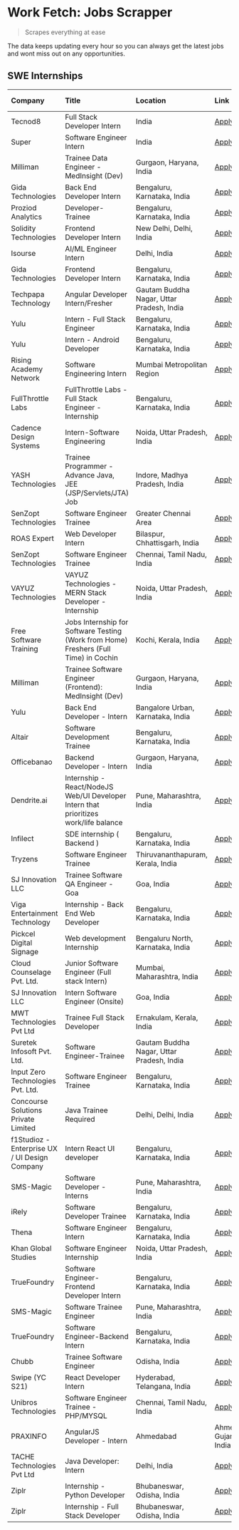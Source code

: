 # Work Fetch: Jobs Scrapper
> Scrapes everything at ease

The data keeps updating every hour so you can always get the latest jobs and wont miss out on any opportunities.

## SWE Internships
<!--START_SECTION:workfetch-->
| Company                                       | Title                                                                                | Location                                  | Link                                                                                                                                                                                                                                                                                                      | Date Posted   |
|:----------------------------------------------|:-------------------------------------------------------------------------------------|:------------------------------------------|:----------------------------------------------------------------------------------------------------------------------------------------------------------------------------------------------------------------------------------------------------------------------------------------------------------|:--------------|
| Tecnod8                                       | Full Stack Developer Intern                                                          | India                                     | [Apply](https://in.linkedin.com/jobs/view/full-stack-developer-intern-at-tecnod8-3834283868?refId=PRrO2kDVrnZZRxvDvmTAtA%3D%3D&trackingId=%2FfJ4l6niWwKtP3FoTzw39A%3D%3D&position=10&pageNum=3&trk=public_jobs_jserp-result_search-card)                                                                  | 2024-02-25    |
| Super                                         | Software Engineer Intern                                                             | India                                     | [Apply](https://in.linkedin.com/jobs/view/software-engineer-intern-at-super-3832648104?refId=sF0EXhQLumlAa6gVVfqRCw%3D%3D&trackingId=zAI8EK5UNicOujSjZnwy%2Fg%3D%3D&position=24&pageNum=0&trk=public_jobs_jserp-result_search-card)                                                                       | 2024-02-23    |
| Milliman                                      | Trainee Data Engineer - MedInsight (Dev)                                             | Gurgaon, Haryana, India                   | [Apply](https://in.linkedin.com/jobs/view/trainee-data-engineer-medinsight-dev-at-milliman-3789275187?refId=BVvIFAeOL7S6RJlPWQP25g%3D%3D&trackingId=Nx%2B4YGHzRwoAnU8C00GW4w%3D%3D&position=14&pageNum=2&trk=public_jobs_jserp-result_search-card)                                                        | 2024-02-23    |
| Gida Technologies                             | Back End Developer Intern                                                            | Bengaluru, Karnataka, India               | [Apply](https://in.linkedin.com/jobs/view/back-end-developer-intern-at-gida-technologies-3836849295?refId=BVvIFAeOL7S6RJlPWQP25g%3D%3D&trackingId=foDiYC1XaPZz11nJHLeBTA%3D%3D&position=19&pageNum=2&trk=public_jobs_jserp-result_search-card)                                                            | 2024-02-23    |
| Proziod Analytics                             | Developer-Trainee                                                                    | Bengaluru, Karnataka, India               | [Apply](https://in.linkedin.com/jobs/view/developer-trainee-at-proziod-analytics-3838200708?refId=PRrO2kDVrnZZRxvDvmTAtA%3D%3D&trackingId=A1oQ0%2FkZtGQLt%2Fbbwn%2Fh4Q%3D%3D&position=17&pageNum=3&trk=public_jobs_jserp-result_search-card)                                                              | 2024-02-23    |
| Solidity Technologies                         | Frontend Developer Intern                                                            | New Delhi, Delhi, India                   | [Apply](https://in.linkedin.com/jobs/view/frontend-developer-intern-at-solidity-technologies-3831583934?refId=OsLgpouDPZGEeg5ywsQleg%3D%3D&trackingId=8HSv9C%2BR7Qf6iNd%2FgbezyA%3D%3D&position=20&pageNum=1&trk=public_jobs_jserp-result_search-card)                                                    | 2024-02-22    |
| Isourse                                       | AI/ML Engineer Intern                                                                | Delhi, India                              | [Apply](https://in.linkedin.com/jobs/view/ai-ml-engineer-intern-at-isourse-3837826475?refId=PRrO2kDVrnZZRxvDvmTAtA%3D%3D&trackingId=fRbfihqia8OdkCPHCQvntw%3D%3D&position=23&pageNum=3&trk=public_jobs_jserp-result_search-card)                                                                          | 2024-02-22    |
| Gida Technologies                             | Frontend Developer Intern                                                            | Bengaluru, Karnataka, India               | [Apply](https://in.linkedin.com/jobs/view/frontend-developer-intern-at-gida-technologies-3836040945?refId=OsLgpouDPZGEeg5ywsQleg%3D%3D&trackingId=E8UxTNzsiZ2aXvA%2FtqODZQ%3D%3D&position=2&pageNum=1&trk=public_jobs_jserp-result_search-card)                                                           | 2024-02-21    |
| Techpapa Technology                           | Angular Developer Intern/Fresher                                                     | Gautam Buddha Nagar, Uttar Pradesh, India | [Apply](https://in.linkedin.com/jobs/view/angular-developer-intern-fresher-at-techpapa-technology-3834305862?refId=OsLgpouDPZGEeg5ywsQleg%3D%3D&trackingId=ZK9FR6Z7AYWXpQY47yLcDQ%3D%3D&position=25&pageNum=1&trk=public_jobs_jserp-result_search-card)                                                   | 2024-02-20    |
| Yulu                                          | Intern - Full Stack Engineer                                                         | Bengaluru, Karnataka, India               | [Apply](https://in.linkedin.com/jobs/view/intern-full-stack-engineer-at-yulu-3834466595?refId=sF0EXhQLumlAa6gVVfqRCw%3D%3D&trackingId=Ec8XkfwOvcjcgKUd%2F1Z0CA%3D%3D&position=7&pageNum=0&trk=public_jobs_jserp-result_search-card)                                                                       | 2024-02-19    |
| Yulu                                          | Intern - Android Developer                                                           | Bengaluru, Karnataka, India               | [Apply](https://in.linkedin.com/jobs/view/intern-android-developer-at-yulu-3834459982?refId=BVvIFAeOL7S6RJlPWQP25g%3D%3D&trackingId=OfDanyDyhgKjxdnzF2GvTw%3D%3D&position=11&pageNum=2&trk=public_jobs_jserp-result_search-card)                                                                          | 2024-02-19    |
| Rising Academy Network                        | Software Engineering Intern                                                          | Mumbai Metropolitan Region                | [Apply](https://in.linkedin.com/jobs/view/software-engineering-intern-at-rising-academy-network-3834483444?refId=PRrO2kDVrnZZRxvDvmTAtA%3D%3D&trackingId=y%2FIFzilb0gYJAAzmpHqEPw%3D%3D&position=8&pageNum=3&trk=public_jobs_jserp-result_search-card)                                                    | 2024-02-19    |
| FullThrottle Labs                             | FullThrottle Labs - Full Stack Engineer - Internship                                 | Bengaluru, Karnataka, India               | [Apply](https://in.linkedin.com/jobs/view/fullthrottle-labs-full-stack-engineer-internship-at-fullthrottle-labs-3829636016?refId=BVvIFAeOL7S6RJlPWQP25g%3D%3D&trackingId=rlnaYeQl0au6NJolHP7ZPA%3D%3D&position=8&pageNum=2&trk=public_jobs_jserp-result_search-card)                                      | 2024-02-17    |
| Cadence Design Systems                        | Intern-Software Engineering                                                          | Noida, Uttar Pradesh, India               | [Apply](https://in.linkedin.com/jobs/view/intern-software-engineering-at-cadence-design-systems-3794689056?refId=BVvIFAeOL7S6RJlPWQP25g%3D%3D&trackingId=bBAtnpOUQX54MEfU9xm%2B1g%3D%3D&position=22&pageNum=2&trk=public_jobs_jserp-result_search-card)                                                   | 2024-02-17    |
| YASH Technologies                             | Trainee Programmer - Advance Java, JEE (JSP/Servlets/JTA) Job                        | Indore, Madhya Pradesh, India             | [Apply](https://in.linkedin.com/jobs/view/trainee-programmer-advance-java-jee-jsp-servlets-jta-job-at-yash-technologies-3811759183?refId=sF0EXhQLumlAa6gVVfqRCw%3D%3D&trackingId=HF%2FnJgFGJGKy5v%2BdWyCeIg%3D%3D&position=17&pageNum=0&trk=public_jobs_jserp-result_search-card)                         | 2024-02-13    |
| SenZopt Technologies                          | Software Engineer Trainee                                                            | Greater Chennai Area                      | [Apply](https://in.linkedin.com/jobs/view/software-engineer-trainee-at-senzopt-technologies-3827688781?refId=OsLgpouDPZGEeg5ywsQleg%3D%3D&trackingId=HEBfRuVM25oH31KGNE%2BUWQ%3D%3D&position=10&pageNum=1&trk=public_jobs_jserp-result_search-card)                                                       | 2024-02-12    |
| ROAS Expert                                   | Web Developer Intern                                                                 | Bilaspur, Chhattisgarh, India             | [Apply](https://in.linkedin.com/jobs/view/web-developer-intern-at-roas-expert-3828189292?refId=OsLgpouDPZGEeg5ywsQleg%3D%3D&trackingId=RKrYex5%2BUHa2vumblg5%2F3g%3D%3D&position=13&pageNum=1&trk=public_jobs_jserp-result_search-card)                                                                   | 2024-02-12    |
| SenZopt Technologies                          | Software Engineer Trainee                                                            | Chennai, Tamil Nadu, India                | [Apply](https://in.linkedin.com/jobs/view/software-engineer-trainee-at-senzopt-technologies-3827686880?refId=BVvIFAeOL7S6RJlPWQP25g%3D%3D&trackingId=IB%2Fsxl%2BjWr6Zn1XPapxosg%3D%3D&position=1&pageNum=2&trk=public_jobs_jserp-result_search-card)                                                      | 2024-02-12    |
| VAYUZ Technologies                            | VAYUZ Technologies - MERN Stack Developer - Internship                               | Noida, Uttar Pradesh, India               | [Apply](https://in.linkedin.com/jobs/view/vayuz-technologies-mern-stack-developer-internship-at-vayuz-technologies-3822619356?refId=BVvIFAeOL7S6RJlPWQP25g%3D%3D&trackingId=VybRAktB1vzoVQCy7goV4Q%3D%3D&position=6&pageNum=2&trk=public_jobs_jserp-result_search-card)                                   | 2024-02-10    |
| Free Software Training                        | Jobs Internship for Software Testing (Work from Home) Freshers (Full Time) in Cochin | Kochi, Kerala, India                      | [Apply](https://in.linkedin.com/jobs/view/jobs-internship-for-software-testing-work-from-home-freshers-full-time-in-cochin-at-free-software-training-3826557030?refId=PRrO2kDVrnZZRxvDvmTAtA%3D%3D&trackingId=C5LxPf7V3CnaQX5hS48M0w%3D%3D&position=1&pageNum=3&trk=public_jobs_jserp-result_search-card) | 2024-02-10    |
| Milliman                                      | Trainee Software Engineer (Frontend): MedInsight (Dev)                               | Gurgaon, Haryana, India                   | [Apply](https://in.linkedin.com/jobs/view/trainee-software-engineer-frontend-medinsight-dev-at-milliman-3792874280?refId=sF0EXhQLumlAa6gVVfqRCw%3D%3D&trackingId=w8g53sC27otZ4aJTVo%2FcLQ%3D%3D&position=6&pageNum=0&trk=public_jobs_jserp-result_search-card)                                            | 2024-02-09    |
| Yulu                                          | Back End Developer - Intern                                                          | Bangalore Urban, Karnataka, India         | [Apply](https://in.linkedin.com/jobs/view/back-end-developer-intern-at-yulu-3821682220?refId=sF0EXhQLumlAa6gVVfqRCw%3D%3D&trackingId=PNCl1LXdHm4inJs%2F3A2BZA%3D%3D&position=10&pageNum=0&trk=public_jobs_jserp-result_search-card)                                                                       | 2024-02-04    |
| Altair                                        | Software Development Trainee                                                         | Bengaluru, Karnataka, India               | [Apply](https://in.linkedin.com/jobs/view/software-development-trainee-at-altair-3817606202?refId=sF0EXhQLumlAa6gVVfqRCw%3D%3D&trackingId=CJqfZHKuuytXeteVt0bLOA%3D%3D&position=16&pageNum=0&trk=public_jobs_jserp-result_search-card)                                                                    | 2024-01-31    |
| Officebanao                                   | Backend Developer - Intern                                                           | Gurgaon, Haryana, India                   | [Apply](https://in.linkedin.com/jobs/view/backend-developer-intern-at-officebanao-3814263731?refId=sF0EXhQLumlAa6gVVfqRCw%3D%3D&trackingId=BddhFiy0clwVPfOiPrQcVw%3D%3D&position=22&pageNum=0&trk=public_jobs_jserp-result_search-card)                                                                   | 2024-01-31    |
| Dendrite.ai                                   | Internship - React/NodeJS Web/UI Developer Intern that prioritizes work/life balance | Pune, Maharashtra, India                  | [Apply](https://in.linkedin.com/jobs/view/internship-react-nodejs-web-ui-developer-intern-that-prioritizes-work-life-balance-at-dendrite-ai-3818948068?refId=OsLgpouDPZGEeg5ywsQleg%3D%3D&trackingId=L8jgi%2BZUfWBWcgSwJAbMgA%3D%3D&position=6&pageNum=1&trk=public_jobs_jserp-result_search-card)        | 2024-01-31    |
| Infilect                                      | SDE internship ( Backend )                                                           | Bengaluru, Karnataka, India               | [Apply](https://in.linkedin.com/jobs/view/sde-internship-backend-at-infilect-3815120558?refId=sF0EXhQLumlAa6gVVfqRCw%3D%3D&trackingId=xm4fhHwf51WCXaHSJyIXLQ%3D%3D&position=23&pageNum=0&trk=public_jobs_jserp-result_search-card)                                                                        | 2024-01-25    |
| Tryzens                                       | Software Engineer Trainee                                                            | Thiruvananthapuram, Kerala, India         | [Apply](https://in.linkedin.com/jobs/view/software-engineer-trainee-at-tryzens-3809363491?refId=OsLgpouDPZGEeg5ywsQleg%3D%3D&trackingId=Ota4zLjNHjWoEAvsgRFiaw%3D%3D&position=12&pageNum=1&trk=public_jobs_jserp-result_search-card)                                                                      | 2024-01-18    |
| SJ Innovation LLC                             | Trainee Software QA Engineer - Goa                                                   | Goa, India                                | [Apply](https://in.linkedin.com/jobs/view/trainee-software-qa-engineer-goa-at-sj-innovation-llc-3804578231?refId=PRrO2kDVrnZZRxvDvmTAtA%3D%3D&trackingId=NDKyRFaXXyxx6rDS5p42PA%3D%3D&position=13&pageNum=3&trk=public_jobs_jserp-result_search-card)                                                     | 2024-01-18    |
| Viga Entertainment Technology                 | Internship - Back End Web Developer                                                  | Bengaluru, Karnataka, India               | [Apply](https://in.linkedin.com/jobs/view/internship-back-end-web-developer-at-viga-entertainment-technology-3817712040?refId=PRrO2kDVrnZZRxvDvmTAtA%3D%3D&trackingId=5mZ%2BfSYvV5AnUMGp%2BFC%2FVw%3D%3D&position=14&pageNum=3&trk=public_jobs_jserp-result_search-card)                                  | 2024-01-17    |
| Pickcel Digital Signage                       | Web development Internship                                                           | Bengaluru North, Karnataka, India         | [Apply](https://in.linkedin.com/jobs/view/web-development-internship-at-pickcel-digital-signage-3826062393?refId=BVvIFAeOL7S6RJlPWQP25g%3D%3D&trackingId=6R7fbQgSe35Ab5lr1e2fFQ%3D%3D&position=9&pageNum=2&trk=public_jobs_jserp-result_search-card)                                                      | 2024-01-15    |
| Cloud Counselage Pvt. Ltd.                    | Junior Software Engineer (Full stack Intern)                                         | Mumbai, Maharashtra, India                | [Apply](https://in.linkedin.com/jobs/view/junior-software-engineer-full-stack-intern-at-cloud-counselage-pvt-ltd-3803132814?refId=OsLgpouDPZGEeg5ywsQleg%3D%3D&trackingId=2hteKS%2F4uuOjMsKi64fiFg%3D%3D&position=1&pageNum=1&trk=public_jobs_jserp-result_search-card)                                   | 2024-01-11    |
| SJ Innovation LLC                             | Intern Software Engineer (Onsite)                                                    | Goa, India                                | [Apply](https://in.linkedin.com/jobs/view/intern-software-engineer-onsite-at-sj-innovation-llc-3799959011?refId=OsLgpouDPZGEeg5ywsQleg%3D%3D&trackingId=KnNDX%2Fnl8wnPgl12tqsSOA%3D%3D&position=17&pageNum=1&trk=public_jobs_jserp-result_search-card)                                                    | 2024-01-11    |
| MWT Technologies Pvt Ltd                      | Trainee Full Stack Developer                                                         | Ernakulam, Kerala, India                  | [Apply](https://in.linkedin.com/jobs/view/trainee-full-stack-developer-at-mwt-technologies-pvt-ltd-3800921715?refId=sF0EXhQLumlAa6gVVfqRCw%3D%3D&trackingId=Zc1%2FDlq8dTqFkdX4CgFq%2FA%3D%3D&position=5&pageNum=0&trk=public_jobs_jserp-result_search-card)                                               | 2024-01-09    |
| Suretek Infosoft Pvt. Ltd.                    | Software Engineer-Trainee                                                            | Gautam Buddha Nagar, Uttar Pradesh, India | [Apply](https://in.linkedin.com/jobs/view/software-engineer-trainee-at-suretek-infosoft-pvt-ltd-3800934643?refId=sF0EXhQLumlAa6gVVfqRCw%3D%3D&trackingId=TuK8c4ZGgFOL7iPOp4h74A%3D%3D&position=19&pageNum=0&trk=public_jobs_jserp-result_search-card)                                                     | 2024-01-09    |
| Input Zero Technologies Pvt. Ltd.             | Software Engineer Trainee                                                            | Bengaluru, Karnataka, India               | [Apply](https://in.linkedin.com/jobs/view/software-engineer-trainee-at-input-zero-technologies-pvt-ltd-3800927643?refId=OsLgpouDPZGEeg5ywsQleg%3D%3D&trackingId=eCkcQGQOXaUuSHDtQjR0bg%3D%3D&position=7&pageNum=1&trk=public_jobs_jserp-result_search-card)                                               | 2024-01-09    |
| Concourse Solutions Private Limited           | Java Trainee Required                                                                | Delhi, Delhi, India                       | [Apply](https://in.linkedin.com/jobs/view/java-trainee-required-at-concourse-solutions-private-limited-3800941190?refId=PRrO2kDVrnZZRxvDvmTAtA%3D%3D&trackingId=6kI3wTBJt5VRLBCxVfOxuw%3D%3D&position=16&pageNum=3&trk=public_jobs_jserp-result_search-card)                                              | 2024-01-09    |
| f1Studioz - Enterprise UX / UI Design Company | Intern React UI developer                                                            | Bengaluru, Karnataka, India               | [Apply](https://in.linkedin.com/jobs/view/intern-react-ui-developer-at-f1studioz-enterprise-ux-ui-design-company-3796354738?refId=sF0EXhQLumlAa6gVVfqRCw%3D%3D&trackingId=xLVqC4K8v2D7yyKqPTxwTQ%3D%3D&position=8&pageNum=0&trk=public_jobs_jserp-result_search-card)                                     | 2024-01-08    |
| SMS-Magic                                     | Software Developer -Interns                                                          | Pune, Maharashtra, India                  | [Apply](https://in.linkedin.com/jobs/view/software-developer-interns-at-sms-magic-3799485343?refId=OsLgpouDPZGEeg5ywsQleg%3D%3D&trackingId=U2dPf9KXnwSAOb8bAhNyMQ%3D%3D&position=9&pageNum=1&trk=public_jobs_jserp-result_search-card)                                                                    | 2024-01-05    |
| iRely                                         | Software Developer Trainee                                                           | Bengaluru, Karnataka, India               | [Apply](https://in.linkedin.com/jobs/view/software-developer-trainee-at-irely-3801577534?refId=sF0EXhQLumlAa6gVVfqRCw%3D%3D&trackingId=pRFVtpr85OTfAH7HYwyUBg%3D%3D&position=11&pageNum=0&trk=public_jobs_jserp-result_search-card)                                                                       | 2023-12-22    |
| Thena                                         | Software Engineer Intern                                                             | Bengaluru, Karnataka, India               | [Apply](https://in.linkedin.com/jobs/view/software-engineer-intern-at-thena-3778731751?refId=sF0EXhQLumlAa6gVVfqRCw%3D%3D&trackingId=oX1SDf%2BoU%2FiHNNNKexgaWA%3D%3D&position=14&pageNum=0&trk=public_jobs_jserp-result_search-card)                                                                     | 2023-12-05    |
| Khan Global Studies                           | Software Engineer Internship                                                         | Noida, Uttar Pradesh, India               | [Apply](https://in.linkedin.com/jobs/view/software-engineer-internship-at-khan-global-studies-3766942197?refId=OsLgpouDPZGEeg5ywsQleg%3D%3D&trackingId=bS8mT6uk2OS%2BhXj60KEnHw%3D%3D&position=24&pageNum=1&trk=public_jobs_jserp-result_search-card)                                                     | 2023-11-27    |
| TrueFoundry                                   | Software Engineer- Frontend Developer Intern                                         | Bengaluru, Karnataka, India               | [Apply](https://in.linkedin.com/jobs/view/software-engineer-frontend-developer-intern-at-truefoundry-3790095058?refId=sF0EXhQLumlAa6gVVfqRCw%3D%3D&trackingId=TsqVApg3eyj1WzX79mvoZg%3D%3D&position=13&pageNum=0&trk=public_jobs_jserp-result_search-card)                                                | 2023-11-24    |
| SMS-Magic                                     | Software Trainee Engineer                                                            | Pune, Maharashtra, India                  | [Apply](https://in.linkedin.com/jobs/view/software-trainee-engineer-at-sms-magic-3761409781?refId=OsLgpouDPZGEeg5ywsQleg%3D%3D&trackingId=P9zP7LHTmFAs%2F%2Bhl3NVP7g%3D%3D&position=3&pageNum=1&trk=public_jobs_jserp-result_search-card)                                                                 | 2023-11-16    |
| TrueFoundry                                   | Software Engineer-Backend Intern                                                     | Bengaluru, Karnataka, India               | [Apply](https://in.linkedin.com/jobs/view/software-engineer-backend-intern-at-truefoundry-3779508170?refId=OsLgpouDPZGEeg5ywsQleg%3D%3D&trackingId=6LF1eSg%2BQqbq%2FE0Qqu0EDg%3D%3D&position=5&pageNum=1&trk=public_jobs_jserp-result_search-card)                                                        | 2023-11-10    |
| Chubb                                         | Trainee Software Engineer                                                            | Odisha, India                             | [Apply](https://in.linkedin.com/jobs/view/trainee-software-engineer-at-chubb-3756335100?refId=PRrO2kDVrnZZRxvDvmTAtA%3D%3D&trackingId=8218JrID6%2FMkE7ONBmqxnw%3D%3D&position=7&pageNum=3&trk=public_jobs_jserp-result_search-card)                                                                       | 2023-11-02    |
| Swipe (YC S21)                                | React Developer Intern                                                               | Hyderabad, Telangana, India               | [Apply](https://in.linkedin.com/jobs/view/react-developer-intern-at-swipe-yc-s21-3737600089?refId=sF0EXhQLumlAa6gVVfqRCw%3D%3D&trackingId=m0RGHirCP8GqfkrJIW%2BIuA%3D%3D&position=15&pageNum=0&trk=public_jobs_jserp-result_search-card)                                                                  | 2023-10-13    |
| Unibros Technologies                          | Software Engineer Trainee - PHP/MYSQL                                                | Chennai, Tamil Nadu, India                | [Apply](https://in.linkedin.com/jobs/view/software-engineer-trainee-php-mysql-at-unibros-technologies-3656599241?refId=OsLgpouDPZGEeg5ywsQleg%3D%3D&trackingId=WELpk6hcZqs%2FWkn7MyeyUw%3D%3D&position=19&pageNum=1&trk=public_jobs_jserp-result_search-card)                                             | 2023-06-12    |
| PRAXINFO                                      | AngularJS Developer - Intern | Ahmedabad                                             | Ahmedabad, Gujarat, India                 | [Apply](https://in.linkedin.com/jobs/view/angularjs-developer-intern-ahmedabad-at-praxinfo-3656594961?refId=PRrO2kDVrnZZRxvDvmTAtA%3D%3D&trackingId=1tt6sbcqtvNc%2FUFyDPM0eA%3D%3D&position=22&pageNum=3&trk=public_jobs_jserp-result_search-card)                                                        | 2023-06-12    |
| TACHE Technologies Pvt Ltd                    | Java Developer: Intern                                                               | Delhi, India                              | [Apply](https://in.linkedin.com/jobs/view/java-developer-intern-at-tache-technologies-pvt-ltd-3627622735?refId=BVvIFAeOL7S6RJlPWQP25g%3D%3D&trackingId=ZYVmbRf8UelDPf5QCgY6Cw%3D%3D&position=24&pageNum=2&trk=public_jobs_jserp-result_search-card)                                                       | 2023-06-06    |
| Ziplr                                         | Internship - Python Developer                                                        | Bhubaneswar, Odisha, India                | [Apply](https://in.linkedin.com/jobs/view/internship-python-developer-at-ziplr-3645677592?refId=BVvIFAeOL7S6RJlPWQP25g%3D%3D&trackingId=qf5qhrGGchqggkx8dNrp4g%3D%3D&position=10&pageNum=2&trk=public_jobs_jserp-result_search-card)                                                                      | 2023-06-02    |
| Ziplr                                         | Internship - Full Stack Developer                                                    | Bhubaneswar, Odisha, India                | [Apply](https://in.linkedin.com/jobs/view/internship-full-stack-developer-at-ziplr-3645675705?refId=BVvIFAeOL7S6RJlPWQP25g%3D%3D&trackingId=S0SFoaiAvW1n0DEDc76EKQ%3D%3D&position=17&pageNum=2&trk=public_jobs_jserp-result_search-card)                                                                  | 2023-06-02    |
<!--END_SECTION:workfetch-->
